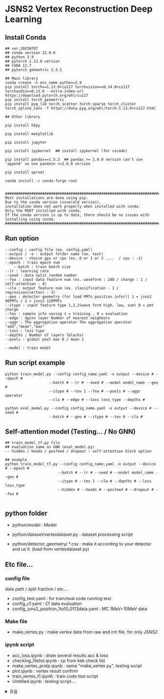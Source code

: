 # JSNS2 Vertex Reconstruction Deep Learning

## Install Conda
~~~
## ver.20230707
## conda version 22.9.0
## python 3.9
## pytorch 1.13.0 version
## CUDA 11.7
## pytorch geometric 2.3.1

## Main library
conda create -n env_name python=3.9
pip install torch==1.13.0+cu117 torchvision==0.14.0+cu117 torchaudio==0.13.0 --extra-index-url https://download.pytorch.org/whl/cu117
pip install torch_geometric
pip install pyg_lib torch_scatter torch_sparse torch_cluster torch_spline_conv -f https://data.pyg.org/whl/torch-1.13.0+cu117.html

## Other library

pip install h5py

pip install matplotlib

pip install jupyter

pip install ipykernel  ## install ipykernel (for vscode)

pip install pandas==1.5.3  ## pandas >= 2.0.0 version can't use 'append' so use pandasn <=2.0.0 version

pip install uproot

conda install -c conda-forge root


############################################################################################### 
Most installations are done using pip.
Due to the conda version issue(old version), 
installation does not work properly when installed with conda.
Only the ROOT installed with conda.
If the conda version is up to date, there should be no issues with installing using conda.
###############################################################################################
~~~


## Run option 
~~~
--config : config file (ex. config.yaml)
--output / -o : output folder name (ex. test)
--device : choice gpu or cpu (ex. 0 or 1 or 2 ....  / cpu : -1)
--epoch : train epoch num
    --batch : train batch size
--lr : learning rate
--seed : data split random number
--fea : input data feature num (ex. waveform : 248 / charge : 1 / self-attention : 4)
--cla : output feature num (ex. classification - 1 / regression(vertex) - 3)
--geo : detector geometry (for load PMTs position infor)| 1 = jsns2 96PMTs / 2 = jsns2 120PMTs
--itype : input feature type 1,2,3(wave form high, low, sum) 0 = pmt charge
--tev : sample info saving 1 = training , 0 = evaluation
--edge : dgcnn layer Number of nearest neighbors
--aggr : The aggregation operator The aggregation operator "add","mean","max"
--loss : loss type
--depths : Number of layers (blocks)
--pools : global pool max 0 / mean 1

--model : train model
~~~

## Run script example

~~~
python train_model.py --config config_name.yaml -o output --device # --epoch # 
                    --batch # --lr # --seed # --model model_name --geo # 
                    --itype # --tev 1 --fea # --pools # --aggr operator 
                    --cla # --edge # --loss loss_type --depths # 

python eval_model.py --config config_name.yaml -o output --device # --seed # 
                    --batch # --geo # --itype # --tev 0 --cla #
~~~

## Self-attention model (Testing... / No GNN)
~~~
## train_model_tf.py file
## evaluation same as GNN (eval_model.py)
-- hidden / heads / posfeed / dropout : self-attention block option

## example
python train_model_tf.py --config config_name.yaml -o output --device # --epoch # 
                        --batch # --lr # --seed # --model model_name --geo # 
                        --itype # --tev 1 --cla # --depths # --loss loss_type 
                        --hidden # --heads # --posfeed # --dropout # --fea #


~~~

## python folder

- python/model : Model

- python/dataset/vertexdataset.py : dataset processing script

- python/detector_geometry/ *.csv : make it according to your detector and us it. (load from vertexdataset.py)



## Etc file...

### config file
data path / split fraction / etc....
- config_test.yaml : for train/eval code running test
- config_cf.yaml : Cf data evaluation
- config_jsns2_positron_1to10_0113data.yaml : MC 1MeV~10MeV data

### Make file

- make_vertex.py : make vertex data from raw and cm file. for only JSNS2



### ipynb script

- acc_loss.ipynb : draw several results acc & loss
- checking_filelist.ipynb : cp from kek check list
- make_vertex_protp.ipynb : same "make_vertex.py", testing script
- plot.ipynb : vertex result confirm
- train_vertex_t1.ipynb : train code test script
- Untitiled.ipynb : testing script....




<details><summary>흐음</summary>
<p>

- python/detector_geometry/jsns_geometry_pos.csv : jsns 96 PMTs geo
- python/detector_geometry/jsns_geometry_pos2.csv : jsns 120 PMTs geo
- python/detector_geometry/cylinder_geometry_pos.csv : RAT example cylinder geo
- python/detector_geometry/sphere_geometry_pos.csv : RAT sphere cylinder geo

- python/old_config_file/*.yaml : old config file, now not use, just save

- python/old_mc_data/*.csv & *.h5 : old mc data, not use


</p>
</deteils>